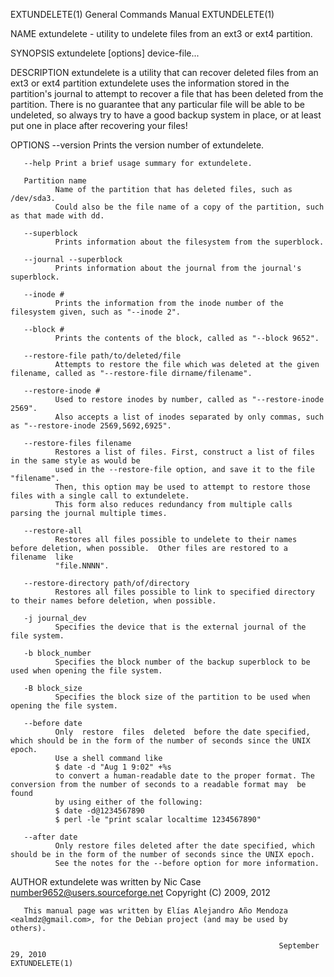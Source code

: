 EXTUNDELETE(1)                                                General Commands Manual                                               EXTUNDELETE(1)

NAME
       extundelete - utility to undelete files from an ext3 or ext4 partition.

SYNOPSIS
       extundelete [options] device-file...

DESCRIPTION
       extundelete is a utility that can recover deleted files from an ext3 or ext4 partition
       extundelete uses the information stored in the partition's journal to attempt to recover a file that has been deleted from the partition.
       There  is  no  guarantee  that any particular file will be able to be undeleted, so always try to have a good backup system in place, or at
       least put one in place after recovering your files!

OPTIONS
       --version
              Prints the version number of extundelete.

       --help Print a brief usage summary for extundelete.

       Partition name
              Name of the partition that has deleted files, such as /dev/sda3.
              Could also be the file name of a copy of the partition, such as that made with dd.

       --superblock
              Prints information about the filesystem from the superblock.

       --journal --superblock
              Prints information about the journal from the journal's superblock.

       --inode #
              Prints the information from the inode number of the filesystem given, such as "--inode 2".

       --block #
              Prints the contents of the block, called as "--block 9652".

       --restore-file path/to/deleted/file
              Attempts to restore the file which was deleted at the given filename, called as "--restore-file dirname/filename".

       --restore-inode #
              Used to restore inodes by number, called as "--restore-inode 2569".
              Also accepts a list of inodes separated by only commas, such as "--restore-inode 2569,5692,6925".

       --restore-files filename
              Restores a list of files. First, construct a list of files in the same style as would be
              used in the --restore-file option, and save it to the file "filename".
              Then, this option may be used to attempt to restore those files with a single call to extundelete.
              This form also reduces redundancy from multiple calls parsing the journal multiple times.

       --restore-all
              Restores all files possible to undelete to their names before deletion, when possible.  Other files are restored to a filename  like
              "file.NNNN".

       --restore-directory path/of/directory
              Restores all files possible to link to specified directory to their names before deletion, when possible.

       -j journal_dev
              Specifies the device that is the external journal of the file system.

       -b block_number
              Specifies the block number of the backup superblock to be used when opening the file system.

       -B block_size
              Specifies the block size of the partition to be used when opening the file system.

       --before date
              Only  restore  files  deleted  before the date specified, which should be in the form of the number of seconds since the UNIX epoch.
              Use a shell command like
              $ date -d "Aug 1 9:02" +%s
              to convert a human-readable date to the proper format. The conversion from the number of seconds to a readable format may  be  found
              by using either of the following:
              $ date -d@1234567890
              $ perl -le "print scalar localtime 1234567890"

       --after date
              Only restore files deleted after the date specified, which should be in the form of the number of seconds since the UNIX epoch.
              See the notes for the --before option for more information.

AUTHOR
       extundelete was written by Nic Case <number9652@users.sourceforge.net> Copyright (C) 2009, 2012

       This manual page was written by Elías Alejandro Año Mendoza <ealmdz@gmail.com>, for the Debian project (and may be used by others).

                                                                September 29, 2010                                                  EXTUNDELETE(1)
